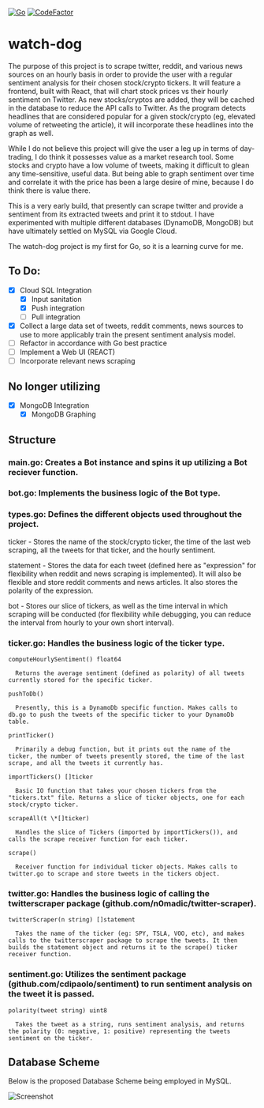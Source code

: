 [![Go](https://github.com/jonreesman/watch-dog/actions/workflows/go.yml/badge.svg)](https://github.com/jonreesman/watch-dog/actions/workflows/go.yml)
[![CodeFactor](https://www.codefactor.io/repository/github/jonreesman/watch-dog/badge)](https://www.codefactor.io/repository/github/jonreesman/watch-dog)
# watch-dog
The purpose of this project is to scrape twitter, reddit, and various news sources on an hourly basis in order to provide the user with a regular sentiment analysis for their chosen stock/crypto tickers. It will feature a frontend, built with React, that will chart stock prices vs their hourly sentiment on Twitter. As new stocks/cryptos are added, they will be cached in the database to reduce the API calls to Twitter. As the program detects headlines that are considered popular for a given stock/crypto (eg, elevated volume of retweeting the article), it will incorporate these headlines into the graph as well.

While I do not believe this project will give the user a leg up in terms of day-trading, I do think it possesses value as a market research tool. Some stocks and crypto have a low volume of tweets, making it difficult to glean any time-sensitive, useful data. But being able to graph sentiment over time and correlate it with the price has been a large desire of mine, because I do think there is value there.

This is a very early build, that presently can scrape twitter and provide a sentiment from its extracted tweets and print it to stdout. I have experimented with multiple different databases (DynamoDB, MongoDB) but have ultimately settled on MySQL via Google Cloud.

The watch-dog project is my first for Go, so it is a learning curve for me.

## To Do:
- [x] Cloud SQL Integration
   - [x] Input sanitation
   - [x] Push integration
   - [ ] Pull integration
- [x] Collect a large data set of tweets, reddit comments, news sources to use to more applicably train the present sentiment analysis model.
- [ ] Refactor in accordance with Go best practice 
- [ ] Implement a Web UI (REACT)
- [ ] Incorporate relevant news scraping

## No longer utilizing
- [x] MongoDB Integration
   - [x] MongoDB Graphing

## Structure

### main.go: Creates a Bot instance and spins it up utilizing a Bot reciever function.

### bot.go: Implements the business logic of the Bot type.

### types.go: Defines the different objects used throughout the project.
  
  ticker - Stores the name of the stock/crypto ticker, the time of the last web scraping, all the tweets for that ticker, and the hourly sentiment.
  
  statement - Stores the data for each tweet (defined here as "expression" for flexibility when reddit and news scraping is implemented). It will also be flexible and store reddit comments and news articles. It also stores the polarity of the expression.
  
  bot - Stores our slice of tickers, as well as the time interval in which scraping will be conducted (for flexibility while debugging, you can reduce the interval from hourly to your own short interval).
  
### ticker.go: Handles the business logic of the ticker type.

```computeHourlySentiment() float64```

      Returns the average sentiment (defined as polarity) of all tweets currently stored for the specific ticker.
      
```pushToDb()```

      Presently, this is a DynamoDb specific function. Makes calls to db.go to push the tweets of the specific ticker to your DynamoDb table.
  
```printTicker()```
      
      Primarily a debug function, but it prints out the name of the ticker, the number of tweets presently stored, the time of the last scrape, and all the tweets it currently has.
  
```importTickers() []ticker```
      
      Basic IO function that takes your chosen tickers from the "tickers.txt" file. Returns a slice of ticker objects, one for each stock/crypto ticker.
      
```scrapeAll(t \*[]ticker)```
      
      Handles the slice of Tickers (imported by importTickers()), and calls the scrape receiver function for each ticker.
  
```scrape()```
      
      Receiver function for individual ticker objects. Makes calls to twitter.go to scrape and store tweets in the tickers object.
      
### twitter.go: Handles the business logic of calling the twitterscraper package (github.com/n0madic/twitter-scraper).
  
```twitterScraper(n string) []statement```
      
      Takes the name of the ticker (eg: SPY, TSLA, VOO, etc), and makes calls to the twitterscraper package to scrape the tweets. It then builds the statement object and returns it to the scrape() ticker receiver function.
      
### sentiment.go: Utilizes the sentiment package (github.com/cdipaolo/sentiment) to run sentiment analysis on the tweet it is passed.
  
```polarity(tweet string) uint8```
      
      Takes the tweet as a string, runs sentiment analysis, and returns the polarity (0: negative, 1: positive) representing the tweets sentiment on the ticker.


## Database Scheme
Below is the proposed Database Scheme being employed in MySQL.

![Screenshot](readme_resources/DB_Scheme.png)
